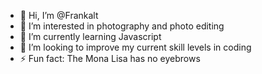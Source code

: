 - 👋 Hi, I’m @Frankalt
- 👀 I’m interested in photography and photo editing
- 🌱 I’m currently learning Javascript
- 💞️ I’m looking to improve my current skill levels in coding
- ⚡ Fun fact: The Mona Lisa has no eyebrows 
